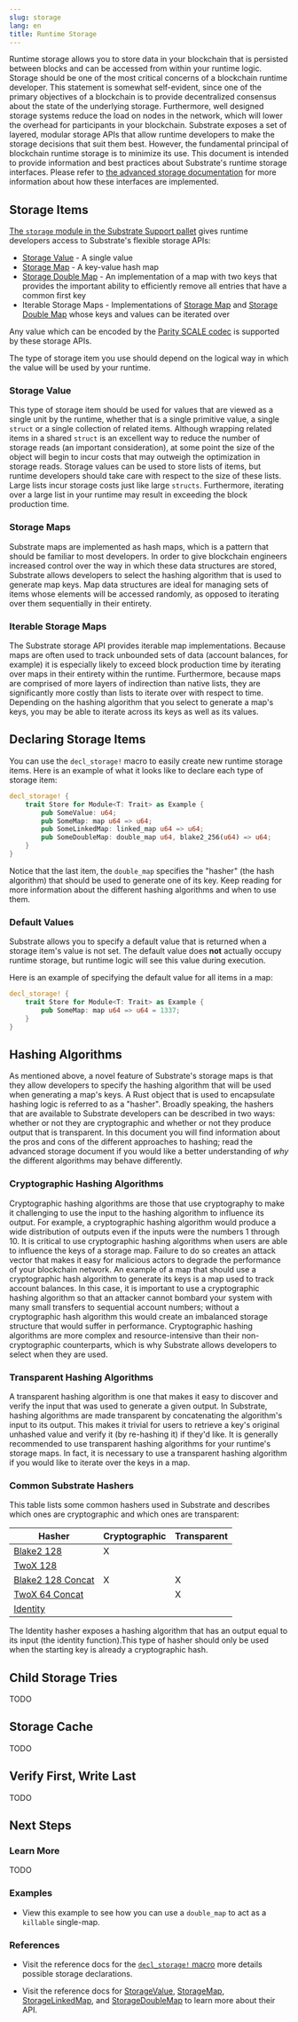 ```yaml
---
slug: storage
lang: en
title: Runtime Storage
---
```


Runtime storage allows you to store data in your blockchain that is persisted between blocks and can be accessed from within your runtime logic. Storage should be one of the most critical concerns of a blockchain runtime developer. This statement is somewhat self-evident, since one of the primary objectives of a blockchain is to provide decentralized consensus about the state of the underlying storage. Furthermore, well designed storage systems reduce the load on nodes in the network, which will lower the overhead for participants in your blockchain. Substrate exposes a set of layered, modular storage APIs that allow runtime developers to make the storage decisions that suit them best. However, the fundamental principal of blockchain runtime storage is to minimize its use. This document is intended to provide information and best practices about Substrate's runtime storage interfaces. Please refer to [the advanced storage documentation](../advanced/storage) for more information about how these interfaces are implemented.

## Storage Items

[The `storage` module in the Substrate Support pallet](https://substrate.dev/rustdocs/master/frame_support/storage/index.html) gives runtime developers access to Substrate's flexible storage APIs:

* [Storage Value](https://substrate.dev/rustdocs/master/frame_support/storage/trait.StorageValue.html) - A single value
* [Storage Map](https://substrate.dev/rustdocs/master/frame_support/storage/trait.StorageMap.html) - A key-value hash map
* [Storage Double Map](https://substrate.dev/rustdocs/master/frame_support/storage/trait.StorageDoubleMap.html) - An implementation of a map with two keys that
  provides the important ability to efficiently remove all entries that have a common first key
* Iterable Storage Maps - Implementations of [Storage Map](https://substrate.dev/rustdocs/master/frame_support/storage/trait.IterableStorageMap.html) and [Storage Double Map](https://substrate.dev/rustdocs/master/frame_support/storage/trait.IterableStorageDoubleMap.html) whose keys and values can be iterated over

Any value which can be encoded by the [Parity SCALE codec](../advanced/codec) is supported by these storage APIs.

The type of storage item you use should depend on the logical way in which the value will be used by your runtime.

### Storage Value

This type of storage item should be used for values that are viewed as a single unit by the runtime, whether that is a single primitive value, a single `struct` or a single collection of related items. Although wrapping related items in a shared `struct` is an excellent way to reduce the number of storage reads (an important consideration), at some point the size of the object will begin to incur costs that may outweigh the optimization in storage reads. Storage values can be used to store lists of items, but runtime developers should take care with respect to the size of these lists. Large lists incur storage costs just like large `structs`. Furthermore, iterating over a large list in your runtime may result in exceeding the block production time.

### Storage Maps

Substrate maps are implemented as hash maps, which is a pattern that should be familiar to most developers. In order to give blockchain engineers increased control over the way in which these data structures are stored, Substrate allows developers to select the hashing algorithm that is used to generate map keys. Map data structures are ideal for managing sets of items whose elements will be accessed randomly, as opposed to iterating over them sequentially in their entirety.

### Iterable Storage Maps

The Substrate storage API provides iterable map implementations. Because maps are often used to track unbounded sets of data (account balances, for example) it is especially likely to exceed block production time by iterating over maps in their entirety within the runtime. Furthermore, because maps are comprised of more layers of indirection than native lists, they are significantly more costly than lists to iterate over with respect to time. Depending on the hashing algorithm that you select to generate a map's keys, you may be able to iterate across its keys as well as its values.

## Declaring Storage Items

You can use the `decl_storage!` macro to easily create new runtime storage items. Here is an example of what it looks like to declare each type of storage item:

```rust
decl_storage! {
	trait Store for Module<T: Trait> as Example {
		pub SomeValue: u64;
		pub SomeMap: map u64 => u64;
		pub SomeLinkedMap: linked_map u64 => u64;
		pub SomeDoubleMap: double_map u64, blake2_256(u64) => u64;
	}
}
```

Notice that the last item, the `double_map` specifies the "hasher" (the hash algorithm) that should be used to generate one of its key. Keep reading for more information about the different hashing algorithms and when to use them.

### Default Values

Substrate allows you to specify a default value that is returned when a storage item's value is not set. The default value does **not** actually occupy runtime storage, but runtime logic will see this value during execution.

Here is an example of specifying the default value for all items in a map:

```rust
decl_storage! {
	trait Store for Module<T: Trait> as Example {
		pub SomeMap: map u64 => u64 = 1337;
	}
}
```

## Hashing Algorithms

As mentioned above, a novel feature of Substrate's storage maps is that they allow developers to specify the hashing algorithm that will be used when generating a map's keys. A Rust object that is used to encapsulate hashing logic is referred to as a "hasher". Broadly speaking, the hashers that are available to Substrate developers can be described in two ways: whether or not they are cryptographic and whether or not they produce output that is transparent. In this document you will find information about the pros and cons of the different approaches to hashing; read the advanced storage document if you would like a better understanding of _why_ the different algorithms may behave differently.

### Cryptographic Hashing Algorithms

Cryptographic hashing algorithms are those that use cryptography to make it challenging to use the input to the hashing algorithm to influence its output. For example, a cryptographic hashing algorithm would produce a wide distribution of outputs even if the inputs were the numbers 1 through 10. It is critical to use cryptographic hashing algorithms when users are able to influence the keys of a storage map. Failure to do so creates an attack vector that makes it easy for malicious actors to degrade the performance of your blockchain network. An example of a map that should use a cryptographic hash algorithm to generate its keys is a map used to track account balances. In this case, it is important to use a cryptographic hashing algorithm so that an attacker cannot bombard your system with many small transfers to sequential account numbers; without a cryptographic hash algorithm this would create an imbalanced storage structure that would suffer in performance. Cryptographic hashing algorithms are more complex and resource-intensive than their non-cryptographic counterparts, which is why Substrate allows developers to select when they are used.

### Transparent Hashing Algorithms

A transparent hashing algorithm is one that makes it easy to discover and verify the input that was used to generate a given output. In Substrate, hashing algorithms are made transparent by concatenating the algorithm's input to its output. This makes it trivial for users to retrieve a key's original unhashed value and verify it (by re-hashing it) if they'd like. It is generally recommended to use transparent hashing algorithms for your runtime's storage maps. In fact, it is necessary to use a transparent hashing algorithm if you would like to iterate over the keys in a map.

### Common Substrate Hashers

This table lists some common hashers used in Substrate and describes which ones are cryptographic and which ones are transparent:

| Hasher                                                                                                | Cryptographic | Transparent |
| ----------------------------------------------------------------------------------------------------- | ------------- | ----------- |
| [Blake2 128](https://substrate.dev/rustdocs/master/frame_support/struct.Blake2_128.html)              | X             |             |
| [TwoX 128](https://substrate.dev/rustdocs/master/frame_support/struct.Twox128.html)                   |               |             |
| [Blake2 128 Concat](https://substrate.dev/rustdocs/master/frame_support/struct.Blake2_128Concat.html) | X             | X           |
| [TwoX 64 Concat](https://substrate.dev/rustdocs/master/frame_support/struct.Twox64Concat.html)        |               | X           |
| [Identity](https://substrate.dev/rustdocs/master/frame_support/struct.Identity.html)                  |               |             |

The Identity hasher exposes a hashing algorithm that has an output equal to its input (the identity function).This type of hasher should only be used when the starting key is already a cryptographic hash.

## Child Storage Tries

TODO

## Storage Cache

TODO

## Verify First, Write Last

TODO

## Next Steps

### Learn More

TODO

### Examples

* View this example to see how you can use a `double_map` to act as a `killable` single-map.

### References

* Visit the reference docs for the [`decl_storage!` macro](https://substrate.dev/rustdocs/master/frame_support/macro.decl_storage.html) more details possible storage declarations.

* Visit the reference docs for [StorageValue](https://substrate.dev/rustdocs/master/frame_support/storage/trait.StorageValue.html), [StorageMap](https://substrate.dev/rustdocs/master/frame_support/storage/trait.StorageMap.html), [StorageLinkedMap](https://substrate.dev/rustdocs/master/frame_support/storage/trait.StorageLinkedMap.html), and [StorageDoubleMap](https://substrate.dev/rustdocs/master/frame_support/storage/trait.StorageDoubleMap.html) to learn more about their API.
